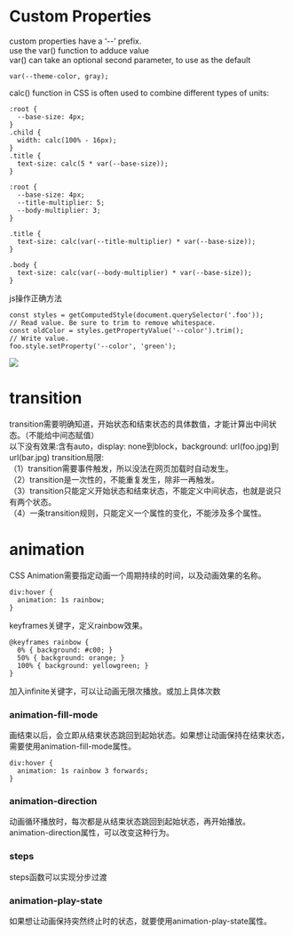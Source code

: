 # Custom Properties
custom properties have a ‘--’ prefix.   
use the var() function to adduce value  
var() can take an optional second parameter, to use as the default  
```
var(--theme-color, gray);
```
 calc() function in CSS is often used to combine different types of units:
```
:root {
  --base-size: 4px;
}
.child {
  width: calc(100% - 16px);
} 
.title {
  text-size: calc(5 * var(--base-size));
}
```
```
:root {
  --base-size: 4px;
  --title-multiplier: 5;
  --body-multiplier: 3;
}
 
.title {
  text-size: calc(var(--title-multiplier) * var(--base-size));
}
 
.body {
  text-size: calc(var(--body-multiplier) * var(--base-size));
}
```
js操作正确方法
```
const styles = getComputedStyle(document.querySelector('.foo'));
// Read value. Be sure to trim to remove whitespace. 
const oldColor = styles.getPropertyValue('--color').trim();
// Write value. 
foo.style.setProperty('--color', 'green');
```
![](https://i.loli.net/2017/07/28/597b5f607b94f.png)


# transition
transition需要明确知道，开始状态和结束状态的具体数值，才能计算出中间状态。（不能给中间态赋值）  
以下没有效果:含有auto，display: none到block，background: url(foo.jpg)到url(bar.jpg)
transition局限:  
（1）transition需要事件触发，所以没法在网页加载时自动发生。  
（2）transition是一次性的，不能重复发生，除非一再触发。  
（3）transition只能定义开始状态和结束状态，不能定义中间状态，也就是说只有两个状态。  
（4）一条transition规则，只能定义一个属性的变化，不能涉及多个属性。  
# animation
CSS Animation需要指定动画一个周期持续的时间，以及动画效果的名称。
```
div:hover {
  animation: 1s rainbow;
}
```
keyframes关键字，定义rainbow效果。
```
@keyframes rainbow {
  0% { background: #c00; }
  50% { background: orange; }
  100% { background: yellowgreen; }
}
```
加入infinite关键字，可以让动画无限次播放。或加上具体次数

### animation-fill-mode
画结束以后，会立即从结束状态跳回到起始状态。如果想让动画保持在结束状态，需要使用animation-fill-mode属性。
```
div:hover {
  animation: 1s rainbow 3 forwards;
}
```
### animation-direction
动画循环播放时，每次都是从结束状态跳回到起始状态，再开始播放。animation-direction属性，可以改变这种行为。
### steps
steps函数可以实现分步过渡
### animation-play-state
如果想让动画保持突然终止时的状态，就要使用animation-play-state属性。
